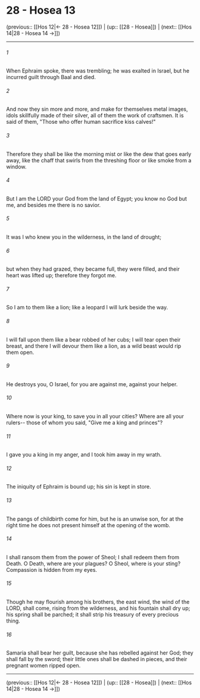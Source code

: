 # 28 - Hosea 13

(previous:: [[Hos 12|← 28 - Hosea 12]]) | (up:: [[28 - Hosea]]) | (next:: [[Hos 14|28 - Hosea 14 →]])

***


###### 1 
When Ephraim spoke, there was trembling; he was exalted in Israel, but he incurred guilt through Baal and died. 

###### 2 
And now they sin more and more, and make for themselves metal images, idols skillfully made of their silver, all of them the work of craftsmen. It is said of them, "Those who offer human sacrifice kiss calves!" 

###### 3 
Therefore they shall be like the morning mist or like the dew that goes early away, like the chaff that swirls from the threshing floor or like smoke from a window. 

###### 4 
But I am the LORD your God from the land of Egypt; you know no God but me, and besides me there is no savior. 

###### 5 
It was I who knew you in the wilderness, in the land of drought; 

###### 6 
but when they had grazed, they became full, they were filled, and their heart was lifted up; therefore they forgot me. 

###### 7 
So I am to them like a lion; like a leopard I will lurk beside the way. 

###### 8 
I will fall upon them like a bear robbed of her cubs; I will tear open their breast, and there I will devour them like a lion, as a wild beast would rip them open. 

###### 9 
He destroys you, O Israel, for you are against me, against your helper. 

###### 10 
Where now is your king, to save you in all your cities? Where are all your rulers-- those of whom you said, "Give me a king and princes"? 

###### 11 
I gave you a king in my anger, and I took him away in my wrath. 

###### 12 
The iniquity of Ephraim is bound up; his sin is kept in store. 

###### 13 
The pangs of childbirth come for him, but he is an unwise son, for at the right time he does not present himself at the opening of the womb. 

###### 14 
I shall ransom them from the power of Sheol; I shall redeem them from Death. O Death, where are your plagues? O Sheol, where is your sting? Compassion is hidden from my eyes. 

###### 15 
Though he may flourish among his brothers, the east wind, the wind of the LORD, shall come, rising from the wilderness, and his fountain shall dry up; his spring shall be parched; it shall strip his treasury of every precious thing. 

###### 16 
Samaria shall bear her guilt, because she has rebelled against her God; they shall fall by the sword; their little ones shall be dashed in pieces, and their pregnant women ripped open.

***

(previous:: [[Hos 12|← 28 - Hosea 12]]) | (up:: [[28 - Hosea]]) | (next:: [[Hos 14|28 - Hosea 14 →]])
